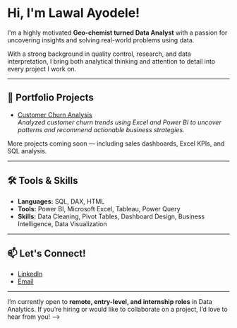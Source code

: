 # Hi, I'm Lawal Ayodele!

I'm a highly motivated **Geo-chemist turned Data Analyst** with a passion for uncovering insights and solving real-world problems using data.

With a strong background in quality control, research, and data interpretation, I bring both analytical thinking and attention to detail into every project I work on.

---

## 🚀 Portfolio Projects

- [Customer Churn Analysis](https://github.com/Lawal-Dele/customer-churn-analysis)  
  *Analyzed customer churn trends using Excel and Power BI to uncover patterns and recommend actionable business strategies.*

More projects coming soon — including sales dashboards, Excel KPIs, and SQL analysis.

---

## 🛠️ Tools & Skills

- **Languages:** SQL, DAX, HTML
- **Tools:** Power BI, Microsoft Excel, Tableau, Power Query
- **Skills:** Data Cleaning, Pivot Tables, Dashboard Design, Business Intelligence, Data Visualization

---

## 📫 Let's Connect!

- [LinkedIn](https://www.linkedin.com/in/lawalayodele16)
- [Email](mailto:lawalayodele16@gmail.com)

---

I’m currently open to **remote, entry-level, and internship roles** in Data Analytics. If you’re hiring or would like to collaborate on a project, I’d love to hear from you!
-->
